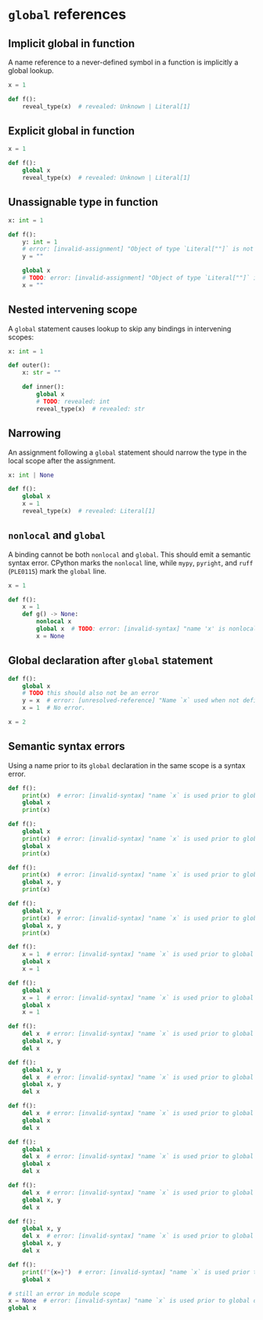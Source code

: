 # `global` references

## Implicit global in function

A name reference to a never-defined symbol in a function is implicitly a global lookup.

```py
x = 1

def f():
    reveal_type(x)  # revealed: Unknown | Literal[1]
```

## Explicit global in function

```py
x = 1

def f():
    global x
    reveal_type(x)  # revealed: Unknown | Literal[1]
```

## Unassignable type in function

```py
x: int = 1

def f():
    y: int = 1
    # error: [invalid-assignment] "Object of type `Literal[""]` is not assignable to `int`"
    y = ""

    global x
    # TODO: error: [invalid-assignment] "Object of type `Literal[""]` is not assignable to `int`"
    x = ""
```

## Nested intervening scope

A `global` statement causes lookup to skip any bindings in intervening scopes:

```py
x: int = 1

def outer():
    x: str = ""

    def inner():
        global x
        # TODO: revealed: int
        reveal_type(x)  # revealed: str
```

## Narrowing

An assignment following a `global` statement should narrow the type in the local scope after the
assignment.

```py
x: int | None

def f():
    global x
    x = 1
    reveal_type(x)  # revealed: Literal[1]
```

## `nonlocal` and `global`

A binding cannot be both `nonlocal` and `global`. This should emit a semantic syntax error. CPython
marks the `nonlocal` line, while `mypy`, `pyright`, and `ruff` (`PLE0115`) mark the `global` line.

```py
x = 1

def f():
    x = 1
    def g() -> None:
        nonlocal x
        global x  # TODO: error: [invalid-syntax] "name 'x' is nonlocal and global"
        x = None
```

## Global declaration after `global` statement

```py
def f():
    global x
    # TODO this should also not be an error
    y = x  # error: [unresolved-reference] "Name `x` used when not defined"
    x = 1  # No error.

x = 2
```

## Semantic syntax errors

Using a name prior to its `global` declaration in the same scope is a syntax error.

```py
def f():
    print(x)  # error: [invalid-syntax] "name `x` is used prior to global declaration"
    global x
    print(x)

def f():
    global x
    print(x)  # error: [invalid-syntax] "name `x` is used prior to global declaration"
    global x
    print(x)

def f():
    print(x)  # error: [invalid-syntax] "name `x` is used prior to global declaration"
    global x, y
    print(x)

def f():
    global x, y
    print(x)  # error: [invalid-syntax] "name `x` is used prior to global declaration"
    global x, y
    print(x)

def f():
    x = 1  # error: [invalid-syntax] "name `x` is used prior to global declaration"
    global x
    x = 1

def f():
    global x
    x = 1  # error: [invalid-syntax] "name `x` is used prior to global declaration"
    global x
    x = 1

def f():
    del x  # error: [invalid-syntax] "name `x` is used prior to global declaration"
    global x, y
    del x

def f():
    global x, y
    del x  # error: [invalid-syntax] "name `x` is used prior to global declaration"
    global x, y
    del x

def f():
    del x  # error: [invalid-syntax] "name `x` is used prior to global declaration"
    global x
    del x

def f():
    global x
    del x  # error: [invalid-syntax] "name `x` is used prior to global declaration"
    global x
    del x

def f():
    del x  # error: [invalid-syntax] "name `x` is used prior to global declaration"
    global x, y
    del x

def f():
    global x, y
    del x  # error: [invalid-syntax] "name `x` is used prior to global declaration"
    global x, y
    del x

def f():
    print(f"{x=}")  # error: [invalid-syntax] "name `x` is used prior to global declaration"
    global x

# still an error in module scope
x = None  # error: [invalid-syntax] "name `x` is used prior to global declaration"
global x
```
